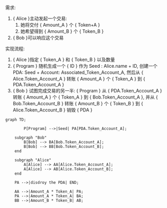 需求: 
1. { Alice }主动发起一个交易:
	1. 她将交付 { Amount_A } 个 { Token+A }
	2. 她希望得到 { Amount_B } 个 { Token_B }
2. { Bob }可以响应这个交易

实现流程:
1. { Alice }指定 { Token_A } 和 { Token_B } 以及数量
2. { Program } 随机生成一个 { ID } 作为 
	Seed : Alice.name + ID,
	创建一个 
	PDA: Seed + Account: Associated_Token_Account_A,
然后从 { Alice.Token_Account_A } 转账 { Amount_A } 个 { Token_A } 到 { PDA.Token_Account_A }
3. { Bob } 试图完成交易的另一半: 
	{ Program } 从 { PDA.Token_Account_A } 转账 { Amount_A } 个 { Token_A } 到 { Bob.Token_Account_A }, 并从 { Bob.Token_Account_B } 转账 { Amount_B } 个 { Token_B } 到 { Alice.Token_Account_B }
	销毁 { PDA }

```mermaid
graph TD;

		P[Program] -->|Seed| PA[PDA.Token_Account_A];

	subgraph "Bob"
		B[Bob] --> BA[Bob.Token_Account_A];
		B[Bob] --> BB[Bob.Token_Account_B];
	end

	subgraph "Alice"
		A[Alice] --> AA[Alice.Token_Account_A];
		A[Alice] --> AB[Alice.Token_Account_B];
	end
	
	PA -->|disdroy the PDA| END;

	AA -->|Amount_A * Token_A| PA;
	PA -->|Amount_A * Token_A| BA;
	BB -->|Amount_B * Token_B| AB;

	
```